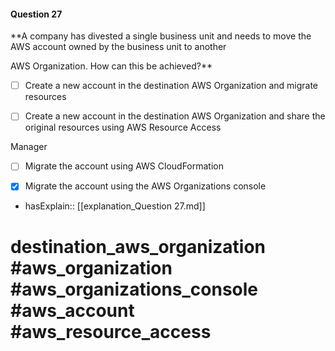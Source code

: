 #### Question  27

**A company has divested a single business unit and needs to move the AWS account owned by the business unit to another

AWS Organization. How can this be achieved?**

- [ ] Create a new account in the destination AWS Organization and migrate resources

- [ ] Create a new account in the destination AWS Organization and share the original resources using AWS Resource Access

Manager

- [ ] Migrate the account using AWS CloudFormation

- [x] Migrate the account using the AWS Organizations console

- hasExplain:: [[explanation_Question  27.md]]

# destination_aws_organization #aws_organization #aws_organizations_console #aws_account #aws_resource_access

